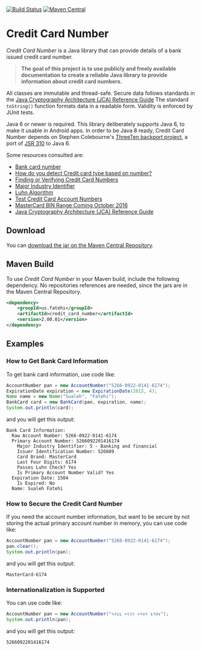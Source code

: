 [![Build Status](https://travis-ci.org/sualeh/credit_card_number.svg)](https://travis-ci.org/sualeh/credit_card_number)
[![Maven Central](https://img.shields.io/maven-central/v/us.fatehi/credit_card_number.svg)](http://search.maven.org/#search%7Cga%7C1%7Cg%3Aus.fatehi%20credit_card_number)

# Credit Card Number

*Credit Card Number* is a Java library that can provide details of a bank issued 
credit card number. 

> **The goal of this project is to use publicly and freely available documentation 
to create a reliable Java library to provide information about credit card numbers.**

All classes are immutable and thread-safe. Secure data follows standards in the 
[Java Cryptography Architecture (JCA) Reference Guide](http://docs.oracle.com/javase/6/docs/technotes/guides/security/crypto/CryptoSpec.html#PBEEx) 
The standard `toString()` function 
formats data in a readable form. Validity is enforced by JUnit tests. 

Java 6 or newer is required. This library deliberately supports Java 6, to make it 
usable in Android apps. In order to be Java 8 ready, Credit Card Number depends on 
Stephen Colebourne's [ThreeTen backport 
project](https://github.com/ThreeTen/threetenbp), a port of [JSR 
310](https://jcp.org/en/jsr/detail?id=310) to Java 6. 

Some resources consulted are:
* [Bank card number](http://en.wikipedia.org/wiki/Bank_card_number)
* [How do you detect Credit card type based on number?](http://stackoverflow.com/questions/72768/how-do-you-detect-credit-card-type-based-on-number)  
* [Finding or Verifying Credit Card Numbers](http://www.regular-expressions.info/creditcard.html)
* [Major Industry Identifier](https://en.wikipedia.org/wiki/Bank_card_number#Major_Industry_Identifier_.28MII.29)
* [Luhn Algorithm](http://en.wikipedia.org/wiki/Luhn_algorithm)
* [Test Credit Card Account Numbers](https://www.paypalobjects.com/en_US/vhelp/paypalmanager_help/credit_card_numbers.htm)
* [MasterCard BIN Range Coming October 2016](https://www.forte.net/blog/mastercard-bin-range-coming/)
* [Java Cryptography Architecture (JCA) Reference Guide](http://docs.oracle.com/javase/6/docs/technotes/guides/security/crypto/CryptoSpec.html#PBEEx) 

## Download

You can [download the jar on the Maven Central Repository](http://search.maven.org/#search%7Cga%7C1%7Ca%3A%22credit_card_number%22).

## Maven Build

To use *Credit Card Number* in your Maven build, include the following dependency. 
No repositories references are needed, since the jars are in the Maven Central 
Repository.
```xml
<dependency>
    <groupId>us.fatehi</groupId>
    <artifactId>credit_card_number</artifactId>
    <version>2.00.01</version>
</dependency>
```

## Examples

### How to Get Bank Card Information

To get bank card information, use code like:
```java
AccountNumber pan = new AccountNumber("5266-0922-0141-6174");
ExpirationDate expiration = new ExpirationDate(2015, 4);
Name name = new Name("Sualeh", "Fatehi");
BankCard card = new BankCard(pan, expiration, name);
System.out.println(card);
```
and you will get this output:
```
Bank Card Information: 
  Raw Account Number: 5266-0922-0141-6174
  Primary Account Number: 5266092201416174
    Major Industry Identifier: 5 - Banking and financial
    Issuer Identification Number: 526609
    Card Brand: MasterCard
    Last Four Digits: 6174
    Passes Luhn Check? Yes
    Is Primary Account Number Valid? Yes
  Expiration Date: 1504
    Is Expired: No
  Name: Sualeh Fatehi
```

### How to Secure the Credit Card Number

If you need the account number information, but want to be secure by not 
storing the actual primary account number in memory, you can use code like:
```java
AccountNumber pan = new AccountNumber("5266-0922-0141-6174");
pan.clear();
System.out.println(pan);
```
and you will get this output:
```
MasterCard-6174
```

### Internationalization is Supported

You can use code like:
```java
AccountNumber pan = new AccountNumber("५२६६ ०९२२ ०१४१ ६१७४");
System.out.println(pan);
```
and you will get this output:
```
5266092201416174
```
